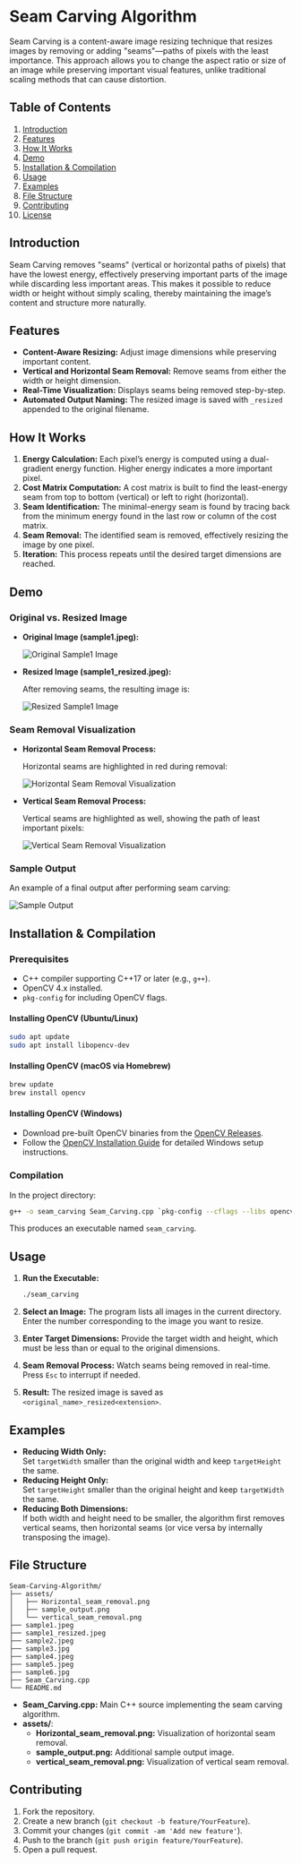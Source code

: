 # Seam Carving Algorithm

Seam Carving is a content-aware image resizing technique that resizes images by removing or adding "seams"—paths of pixels with the least importance. This approach allows you to change the aspect ratio or size of an image while preserving important visual features, unlike traditional scaling methods that can cause distortion.

## Table of Contents

1. [Introduction](#introduction)
2. [Features](#features)
3. [How It Works](#how-it-works)
4. [Demo](#demo)
5. [Installation & Compilation](#installation--compilation)
6. [Usage](#usage)
7. [Examples](#examples)
8. [File Structure](#file-structure)
9. [Contributing](#contributing)
10. [License](#license)

## Introduction

Seam Carving removes "seams" (vertical or horizontal paths of pixels) that have the lowest energy, effectively preserving important parts of the image while discarding less important areas. This makes it possible to reduce width or height without simply scaling, thereby maintaining the image’s content and structure more naturally.

## Features

- **Content-Aware Resizing:** Adjust image dimensions while preserving important content.
- **Vertical and Horizontal Seam Removal:** Remove seams from either the width or height dimension.
- **Real-Time Visualization:** Displays seams being removed step-by-step.
- **Automated Output Naming:** The resized image is saved with `_resized` appended to the original filename.

## How It Works

1. **Energy Calculation:** Each pixel’s energy is computed using a dual-gradient energy function. Higher energy indicates a more important pixel.
2. **Cost Matrix Computation:** A cost matrix is built to find the least-energy seam from top to bottom (vertical) or left to right (horizontal).
3. **Seam Identification:** The minimal-energy seam is found by tracing back from the minimum energy found in the last row or column of the cost matrix.
4. **Seam Removal:** The identified seam is removed, effectively resizing the image by one pixel.
5. **Iteration:** This process repeats until the desired target dimensions are reached.

## Demo

### Original vs. Resized Image

- **Original Image (sample1.jpeg):**
  
  ![Original Sample1 Image](sample1.jpeg)

- **Resized Image (sample1_resized.jpeg):**

  After removing seams, the resulting image is:
  
  ![Resized Sample1 Image](sample1_resized.jpeg)

### Seam Removal Visualization

- **Horizontal Seam Removal Process:**
  
  Horizontal seams are highlighted in red during removal:
  
  ![Horizontal Seam Removal Visualization](assets/Horizontal_seam_removal.png)

- **Vertical Seam Removal Process:**

  Vertical seams are highlighted as well, showing the path of least important pixels:
  
  ![Vertical Seam Removal Visualization](assets/vertical_seam_removal.png)

### Sample Output

An example of a final output after performing seam carving:
  
![Sample Output](assets/sample_output.png)

## Installation & Compilation

### Prerequisites

- C++ compiler supporting C++17 or later (e.g., `g++`).
- OpenCV 4.x installed.
- `pkg-config` for including OpenCV flags.

#### Installing OpenCV (Ubuntu/Linux)
```bash
sudo apt update
sudo apt install libopencv-dev
```

#### Installing OpenCV (macOS via Homebrew)
```bash
brew update
brew install opencv
```

#### Installing OpenCV (Windows)
- Download pre-built OpenCV binaries from the [OpenCV Releases](https://opencv.org/releases/).
- Follow the [OpenCV Installation Guide](https://docs.opencv.org/master/df/d65/tutorial_table_of_content_introduction.html) for detailed Windows setup instructions.

### Compilation

In the project directory:
```bash
g++ -o seam_carving Seam_Carving.cpp `pkg-config --cflags --libs opencv4` -std=c++17
```

This produces an executable named `seam_carving`.

## Usage

1. **Run the Executable:**
   ```bash
   ./seam_carving
   ```

2. **Select an Image:**
   The program lists all images in the current directory. Enter the number corresponding to the image you want to resize.

3. **Enter Target Dimensions:**
   Provide the target width and height, which must be less than or equal to the original dimensions.

4. **Seam Removal Process:**
   Watch seams being removed in real-time. Press `Esc` to interrupt if needed.

5. **Result:**
   The resized image is saved as `<original_name>_resized<extension>`.

## Examples

- **Reducing Width Only:**  
  Set `targetWidth` smaller than the original width and keep `targetHeight` the same.  
- **Reducing Height Only:**  
  Set `targetHeight` smaller than the original height and keep `targetWidth` the same.  
- **Reducing Both Dimensions:**  
  If both width and height need to be smaller, the algorithm first removes vertical seams, then horizontal seams (or vice versa by internally transposing the image).

## File Structure
```plaintext
Seam-Carving-Algorithm/
├── assets/
│   ├── Horizontal_seam_removal.png
│   ├── sample_output.png
│   └── vertical_seam_removal.png
├── sample1.jpeg
├── sample1_resized.jpeg
├── sample2.jpeg
├── sample3.jpg
├── sample4.jpeg
├── sample5.jpeg
├── sample6.jpg
├── Seam_Carving.cpp
└── README.md
```

- **Seam_Carving.cpp:** Main C++ source implementing the seam carving algorithm.
- **assets/**:
  - **Horizontal_seam_removal.png:** Visualization of horizontal seam removal.
  - **sample_output.png:** Additional sample output image.
  - **vertical_seam_removal.png:** Visualization of vertical seam removal.

## Contributing

1. Fork the repository.
2. Create a new branch (`git checkout -b feature/YourFeature`).
3. Commit your changes (`git commit -am 'Add new feature'`).
4. Push to the branch (`git push origin feature/YourFeature`).
5. Open a pull request.


```
